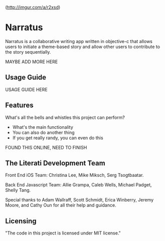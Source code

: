 (http://imgur.com/a/r2xsd)

# Narratus

Narratus is a collaborative writing app written in objective-c that allows users to initiate a theme-based story and allow other users to contribute to the story sequentially.

MAYBE ADD MORE HERE


## Usage Guide

USAGE GUIDE HERE


## Features

What's all the bells and whistles this project can perform?
* What's the main functionality
* You can also do another thing
* If you get really randy, you can even do this

FOUND THIS ONLINE, NEED TO FINISH


## The Literati Development Team

Front End iOS Team: Christina Lee, Mike Miksch, Serg Tsogtbaatar.

Back End Javascript Team: Allie Grampa, Caleb Wells, Michael Padget, Shelly Tang.

Special thanks to Adam Wallraff, Scott Schmidt, Erica Winberry, Jeremy Moore, and Cathy Oun for all their help and guidance.


## Licensing

"The code in this project is licensed under MIT license."
